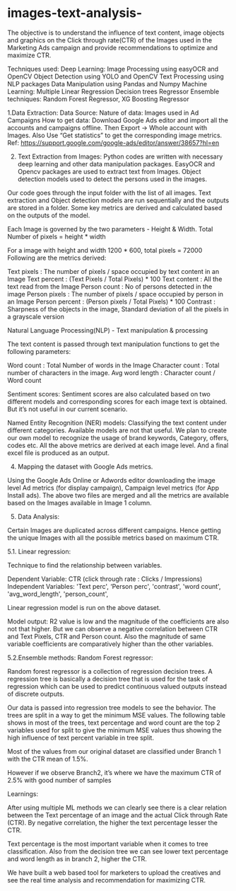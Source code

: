 # images-text-analysis-

The objective is to understand the influence of text content, image objects and graphics on the Click through rate(CTR) of the Images used in the Marketing
Ads campaign and provide recommendations to optimize and maximize CTR.

Techniques used:
Deep Learning:
  Image Processing using easyOCR and OpenCV
  Object Detection using YOLO and OpenCV
  Text Processing using NLP packages
  Data Manipulation using Pandas and Numpy
Machine Learning:
  Multiple Linear Regression
  Decision trees Regressor
  Ensemble techniques: Random Forest Regressor, XG Boosting Regressor


1.Data Extraction:
  Data Source:
  Nature of data: Images used in Ad Campaigns
  How to get data: 
    Download Google Ads editor and import all the accounts and campaigns offline. 
    Then Export -> Whole account with Images. 
    Also Use “Get statistics” to get the corresponding image metrics.
    Ref: https://support.google.com/google-ads/editor/answer/38657?hl=en

2. Text Extraction from Images:
  Python codes are written with necessary deep learning and other data manipulation packages.
  EasyOCR and Opencv packages are used to extract text from Images.
  Object detection models used to detect the persons used in the images.

Our code goes through the input folder with the list of all images. Text extraction and Object detection models are run sequentially and the outputs are stored in a folder.
Some key metrics are derived and calculated based on the outputs of the model.

Each Image is governed by the two parameters - Height & Width.
Total Number of pixels = height * width

For a image with height and width 1200 * 600, total pixels = 72000
Following are the metrics derived:

Text pixels       :  The number of pixels / space occupied by text content in an Image
Text percent      :  (Text Pixels / Total Pixels) * 100
Text content      :  All the text read from the Image
Person count      :  No of persons detected in the image
Person pixels     :  The number of pixels / space occupied by person in an Image
Person percent    :  (Person pixels / Total Pixels) * 100
Contrast          :  Sharpness of the objects in the image, Standard deviation of all the pixels in a grayscale version


Natural Language Processing(NLP) - Text manipulation & processing

The text content is passed through text manipulation functions to get the following parameters:

Word count           : Total Number of words in the Image
Character count   :  Total number of characters in the image.
Avg word length   :  Character count / Word count

Sentiment scores: Sentiment scores are also calculated based on two different models and corresponding scores for each image text is obtained.
But it’s not useful in our current scenario.

Named Entity Recognition (NER) models: Classifying the text content under different categories. Available models are not that useful. 
We plan to create our own model to recognize the usage of brand keywords, Category, offers, codes etc. All the above metrics are derived at each image level. And a final excel file is produced as an output.

4. Mapping the dataset with Google Ads metrics.

Using the Google Ads Online or Adwords editor downloading the image level Ad metrics (for display campaign), Campaign level metrics (for App Install ads).
The above two files are merged and all the metrics are available based on the Images available in Image 1 column.

5. Data Analysis:

Certain Images are duplicated across different campaigns. Hence getting the unique Images with all the possible metrics based on maximum CTR.

5.1. Linear regression:

Technique to find the relationship between variables.

Dependent Variable: CTR (click through rate : Clicks / Impressions)
Independent Variables: 
'Text perc', ‘Person perc', 'contrast', 'word count', 'avg_word_length', 'person_count',

Linear regression model is run on the above dataset. 

Model output:
R2 value is low and the magnitude of the coefficients are also not that higher.
But we can observe a negative correlation between CTR and Text Pixels, CTR and Person count. Also the magnitude of same variable coefficients are comparatively higher than the other variables.

5.2.Ensemble methods:
Random Forest regressor: 

Random forest regressor is a collection of regression decision trees.
A regression tree is basically a decision tree that is used for the task of regression which can be used to predict continuous valued outputs instead of discrete outputs.

Our data is passed into regression tree models to see the behavior.
The trees are split in a way to get the minimum MSE values. The following table shows in most of the trees, text percentage and word count are the top 2 variables used for split to give the minimum MSE values thus showing the high influence of text percent variable in tree split.

Most of the values from our original dataset are classified under Branch 1 with the CTR mean of 1.5%.

However if we observe Branch2, it’s where we have the maximum CTR of 2.5% with good number of samples 



Learnings:

After using multiple ML methods we can clearly see there is a clear relation between the Text percentage of an image and the actual Click through Rate (CTR). By negative correlation, the higher the text percentage lesser the CTR.

Text percentage is the most important variable when it comes to tree classification.
Also from the decision tree we can see lower text percentage and word length as in branch 2, higher the CTR.

We have built a web based tool for marketers to upload the creatives and see the real time analysis and recommendation for maximizing CTR. 




